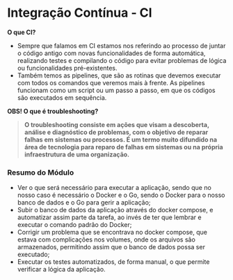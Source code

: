 # Integração Contínua - CI

**O que CI?**
  - Sempre que falamos em CI estamos nos referindo ao processo de juntar o código antigo com novas funcionalidades de forma automática, realizando testes e compilando o código para evitar problemas de lógica ou funcionalidades pré-existentes.
  - Também temos as pipelines, que são as rotinas que devemos executar com todos os comandos que veremos mais à frente. As pipelines funcionam como um script ou um passo a passo, em que os códigos são executados em sequência.

**OBS! O que é troubleshooting?**
> **O troubleshooting consiste em ações que visam a descoberta, análise e diagnóstico de problemas, com o objetivo de reparar falhas em sistemas ou processos. É um termo muito difundido na área de tecnologia para reparo de falhas em sistemas ou na própria infraestrutura de uma organização.**

### Resumo do Módulo

- Ver o que será necessário para executar a aplicação, sendo que no nosso caso é necessário o Docker e o Go, sendo o Docker para o nosso banco de dados e o Go para gerir a aplicação;
- Subir o banco de dados da aplicação através do docker compose, e automatizar assim parte da tarefa, ao invés de ter que lembrar e executar o comando padrão do Docker;
- Corrigir um problema que se encontrava no docker compose, que estava com complicações nos volumes, onde os arquivos são armazenados, permitindo assim que o banco de dados possa ser executado;
- Executar os testes automatizados, de forma manual, o que permite verificar a lógica da aplicação.